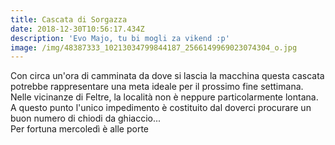 ```yaml
---
title: Cascata di Sorgazza
date: 2018-12-30T10:56:17.434Z
description: 'Evo Majo, tu bi mogli za vikend :p'
image: /img/48387333_10213034799844187_2566149969023074304_o.jpg
---
```

Con circa un'ora di camminata da dove si lascia la macchina questa cascata potrebbe rappresentare una meta ideale per il prossimo fine settimana. Nelle vicinanze di Feltre, la località non è neppure particolarmente lontana.\
A questo punto l'unico impedimento è costituito dal doverci procurare un buon numero di chiodi da ghiaccio...\
Per fortuna mercoledì è alle porte
